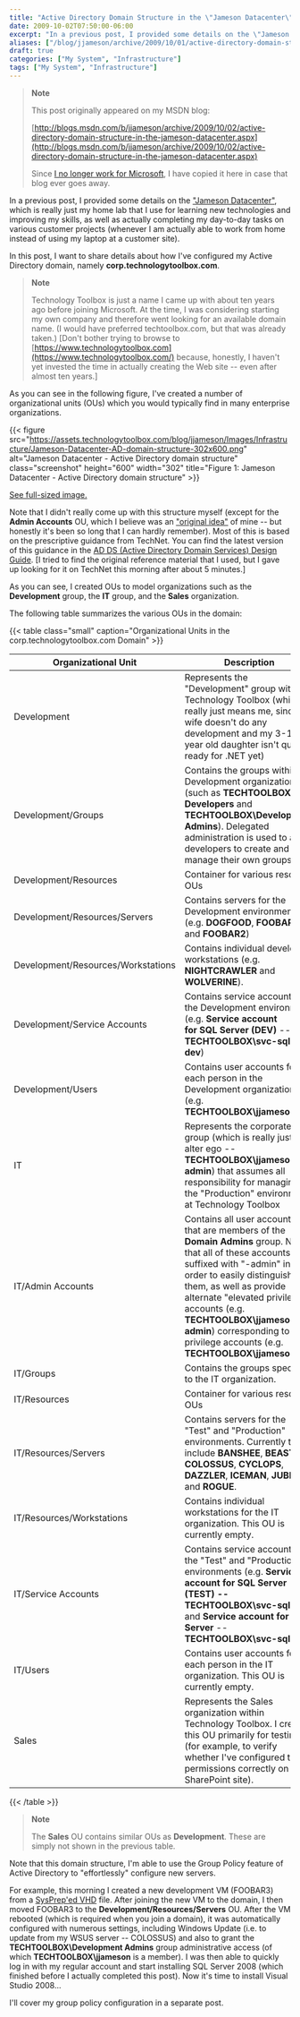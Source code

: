 ```yaml
---
title: "Active Directory Domain Structure in the \"Jameson Datacenter\""
date: 2009-10-02T07:50:00-06:00
excerpt: "In a previous post, I provided some details on the \"Jameson Datacenter\" , which is really just my home lab that I use for learning new technologies and improving my skills, as well as actually completing my day-to-day tasks on various customer projects..."
aliases: ["/blog/jjameson/archive/2009/10/01/active-directory-domain-structure-in-the-jameson-datacenter.aspx", "/blog/jjameson/archive/2009/10/02/active-directory-domain-structure-in-the-jameson-datacenter.aspx"]
draft: true
categories: ["My System", "Infrastructure"]
tags: ["My System", "Infrastructure"]
---
```


> **Note**
>
> This post originally appeared on my MSDN blog:
>
> [http://blogs.msdn.com/b/jjameson/archive/2009/10/02/active-directory-domain-structure-in-the-jameson-datacenter.aspx](http://blogs.msdn.com/b/jjameson/archive/2009/10/02/active-directory-domain-structure-in-the-jameson-datacenter.aspx)
>
> Since [I no longer work for Microsoft](/blog/jjameson/2011/09/02/last-day-with-microsoft), I have copied it here in case that blog                 ever goes away.

In a previous post, I provided some details on the ["Jameson Datacenter"](/blog/jjameson/2009/09/14/the-jameson-datacenter), which is really just my home lab that I use for learning         new technologies and improving my skills, as well as actually completing my day-to-day         tasks on various customer projects (whenever I am actually able to work from home         instead of using my laptop at a customer site).

In this post, I want to share details about how I've configured my Active Directory         domain, namely **corp.technologytoolbox.com**.

> **Note**
>
> Technology Toolbox is just a name I came up with about ten years ago before joining Microsoft. At the time, I was considering starting my own company and therefore went looking for an available domain name. (I would have preferred techtoolbox.com, but that was already taken.) [Don't bother trying to browse to [https://www.technologytoolbox.com](https://www.technologytoolbox.com/) because, honestly, I haven't yet invested the time in actually creating the Web site -- even after almost ten years.]

As you can see in the following figure, I've created a number of organizational         units (OUs) which you would typically find in many enterprise organizations.

{{< figure
src="https://assets.technologytoolbox.com/blog/jjameson/Images/Infrastructure/Jameson-Datacenter-AD-domain-structure-302x600.png"
alt="Jameson Datacenter - Active Directory domain structure"
class="screenshot"
height="600"
width="302"
title="Figure 1: Jameson Datacenter - Active Directory domain structure" >}}

[See full-sized image.](https://assets.technologytoolbox.com/blog/jjameson/Images/Infrastructure/Jameson-Datacenter-AD-domain-structure-305x605.png)

Note that I didn't really come up with this structure myself (except for the **Admin Accounts** OU, which I believe was an ["original idea"](http://en.wikipedia.org/wiki/A_Beautiful_Mind_%28film%29) of mine -- but honestly it's been so long that I can         hardly remember). Most of this is based on the prescriptive guidance from TechNet.         You can find the latest version of this guidance in the [AD DS (Active Directory Domain Services) Design Guide](http://technet.microsoft.com/en-us/library/cc754678%28WS.10%29.aspx). [I tried to find         the original reference material that I used, but I gave up looking for it on TechNet         this morning after about 5 minutes.]

As you can see, I created OUs to model organizations such as the **Development**         group, the **IT** group, and the **Sales** organization.

The following table summarizes the various OUs in the domain:

{{< table class="small" caption="Organizational Units in the corp.technologytoolbox.com Domain" >}}

|                     Organizational Unit<br>                 |                     Description<br>                 |
| --- | --- |
|  Development  |  Represents the "Development" group within Technology Toolbox (which really just means me, since my wife doesn't do any development and my 3-1/2 year old daughter isn't quite ready for .NET yet)  |
|  Development/Groups  |  Contains the groups within the Development organization (such as **TECHTOOLBOX\All<br>                        Developers** and **TECHTOOLBOX\Development Admins**). Delegated administration is used to allow developers to create and manage their own groups.  |
|  Development/Resources  |  Container for various resource OUs  |
|  Development/Resources/Servers  |  Contains servers for the Development environment (e.g. **DOGFOOD**, **FOOBAR**, and **FOOBAR2**)  |
|  Development/Resources/Workstations  |  Contains individual developer workstations (e.g. **NIGHTCRAWLER** and **WOLVERINE**).  |
|  Development/Service Accounts  |  Contains service accounts for the Development environment (e.g. **Service account<br>                        for SQL Server (DEV)** -- **TECHTOOLBOX\svc-sql-dev**)  |
|  Development/Users  |  Contains user accounts for each person in the Development organization (e.g. **TECHTOOLBOX\jjameson**)  |
|  IT  |  Represents the corporate "IT" group (which is really just my alter ego -- **TECHTOOLBOX\jjameson-admin**) that assumes all responsibility for managing the "Production" environment at Technology Toolbox  |
|  IT/Admin Accounts  |  Contains all user accounts that are members of the **Domain Admins** group. Note that all of these accounts are suffixed with "-admin" in order to easily distinguish them, as well as provide alternate "elevated privilege" accounts (e.g. **TECHTOOLBOX\jjameson-admin**) corresponding to low-privilege accounts (e.g. **TECHTOOLBOX\jjameson**)  |
|  IT/Groups  |  Contains the groups specific to the IT organization.  |
|  IT/Resources  |  Container for various resource OUs  |
|  IT/Resources/Servers  |  Contains servers for the "Test" and "Production" environments. Currently this include **BANSHEE**, **BEAST**, **COLOSSUS**, **CYCLOPS**, **DAZZLER**, **ICEMAN**, **JUBILEE**, and **ROGUE**.  |
|  IT/Resources/Workstations  |  Contains individual workstations for the IT organization. This OU is currently empty.  |
|  IT/Service Accounts  |  Contains service accounts for the "Test" and "Production" environments (e.g. **Service account for SQL Server (TEST) -- TECHTOOLBOX\svc-sql-test** and **Service account for SQL Server** -- **TECHTOOLBOX\svc-sql**)  |
|  IT/Users  |  Contains user accounts for each person in the IT organization. This OU is currently empty.  |
|  Sales  |  Represents the Sales organization within Technology Toolbox. I created this OU primarily for testing (for example, to verify whether I've configured the permissions correctly on a SharePoint site).  |

{{< /table >}}

> **Note**
>
> The **Sales** OU contains similar OUs as **Development**. These are simply not shown in the previous table.

Note that this domain structure, I'm able to use the Group Policy feature of Active         Directory to "effortlessly" configure new servers.

For example, this morning I created a new development VM (FOOBAR3) from a [SysPrep'ed VHD](/blog/jjameson/2009/08/13/using-sysprep-ed-vhds-for-new-hyper-v-virtual-machines) file. After joining the new VM to the domain, I then moved         FOOBAR3 to the **Development/Resources/Servers** OU. After the VM rebooted         (which is required when you join a domain), it was automatically configured with         numerous settings, including Windows Update (i.e. to update from my WSUS server         -- COLOSSUS) and also to grant the **TECHTOOLBOX\Development Admins**         group administrative access (of which **TECHTOOLBOX\jjameson** is a         member). I was then able to quickly log in with my regular account and start installing         SQL Server 2008 (which finished before I actually completed this post). Now it's         time to install Visual Studio 2008...

I'll cover my group policy configuration in a separate post.


